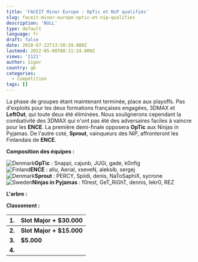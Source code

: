 ```yaml
---
title: 'FACEIT Minor Europe : OpTic et NiP qualifiés'
slug: faceit-minor-europe-optic-et-nip-qualifies
description: 'NULL'
type: default
language: fr
draft: false
date: 2018-07-22T13:58:29.000Z
lastmod: 2022-05-08T08:11:24.000Z
views: '2121'
author: Siger
country: gb
categories:
  - Compétition
tags: []
---
```

La phase de groupes étant maintenant terminée, place aux playoffs. Pas d'exploits pour les deux formations françaises engagées, 3DMAX et **LeftOut**, qui toute deux été éliminées. Nous soulignerons cependant la combativité des 3DMAX qui n'ont pas été des adversaires faciles à vaincre pour les **ENCE**. La première demi-finale opposera **OpTic** aux Ninjas in Pyjamas. De l'autre coté, **Sprout**, vainqueurs des NiP, affronteront les Finlandais de **ENCE**.

**Composition des équipes :**

![Denmark](/images/countries/dk.svg)⁠**OpTic** : Snappi, cajunb, JUGi, gade, k0nfig  
![Finland](/images/countries/fi.svg)⁠**ENCE** : allu, Aerial, xseveN, aleksib, sergej  
![Denmark](/images/countries/dk.svg)⁠**Sprout** : PERCY, Spiidi, denis, NaToSaphiX, sycrone  
![Sweden](/images/countries/se.svg)⁠⁠**Ninjas in Pyjamas** : f0rest, GeT\_RiGhT, dennis, lekr0, REZ

**L'arbre :**

**Classement :**

| **1.** | **Slot Major + $30.000** |
| ------ | ------------------------ |
| **2.** | **Slot Major + $15.000** |
| **3.** | **$5.000**               |
| **4.** |                          |

  
